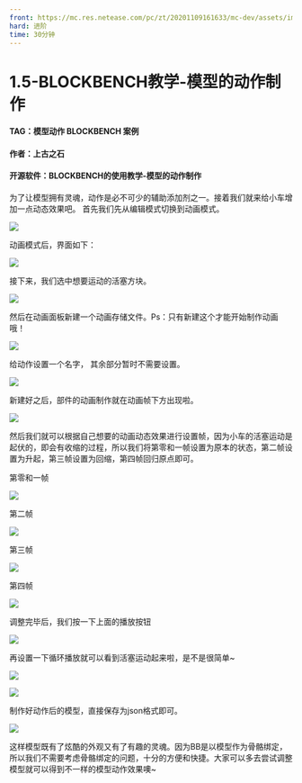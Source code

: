 ```yaml
---
front: https://mc.res.netease.com/pc/zt/20201109161633/mc-dev/assets/img/5_2.7f54f2fa.png
hard: 进阶
time: 30分钟
---
```


# 1.5-BLOCKBENCH教学-模型的动作制作



#### TAG：模型动作 BLOCKBENCH 案例

#### 作者：上古之石



#### 开源软件：BLOCKBENCH的使用教学-模型的动作制作

为了让模型拥有灵魂，动作是必不可少的辅助添加剂之一。接着我们就来给小车增加一点动态效果吧。
首先我们先从编辑模式切换到动画模式。

![](./images/5_1.png)



动画模式后，界面如下：

![](./images/5_2.png)



接下来，我们选中想要运动的活塞方块。

![](./images/5_3.png)



然后在动画面板新建一个动画存储文件。Ps：只有新建这个才能开始制作动画哦！

![](./images/5_4.png)



给动作设置一个名字， 其余部分暂时不需要设置。

![](./images/5_5.png)



新建好之后，部件的动画制作就在动画帧下方出现啦。

![](./images/5_6.png)



然后我们就可以根据自己想要的动画动态效果进行设置帧，因为小车的活塞运动是起伏的，即会有收缩的过程，所以我们将第零和一帧设置为原本的状态，第二帧设置为升起，第三帧设置为回缩，第四帧回归原点即可。

第零和一帧

![](./images/5_7.png)



第二帧

![](./images/5_8.png)



第三帧

![](./images/5_9.png)



第四帧

![](./images/5_10.png)



调整完毕后，我们按一下上面的播放按钮

![](./images/5_11.png)

再设置一下循环播放就可以看到活塞运动起来啦，是不是很简单~



![](./images/5_12.png)



![](./images/5_13.png)



制作好动作后的模型，直接保存为json格式即可。

![](./images/5_14.png)



这样模型既有了炫酷的外观又有了有趣的灵魂。因为BB是以模型作为骨骼绑定，所以我们不需要考虑骨骼绑定的问题，十分的方便和快捷。大家可以多去尝试调整模型就可以得到不一样的模型动作效果噢~